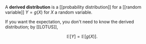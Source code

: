 A **derived distribution** is a [[probability distribution]] for a [[random variable]] $Y = g(X)$ for $X$ a random variable. 

If you want the expectation, you don't need to know the derived distribution; by [[LOTUS]],

$$
\mathbb{E}[Y] = \mathbb{E}[g(X)].
$$
